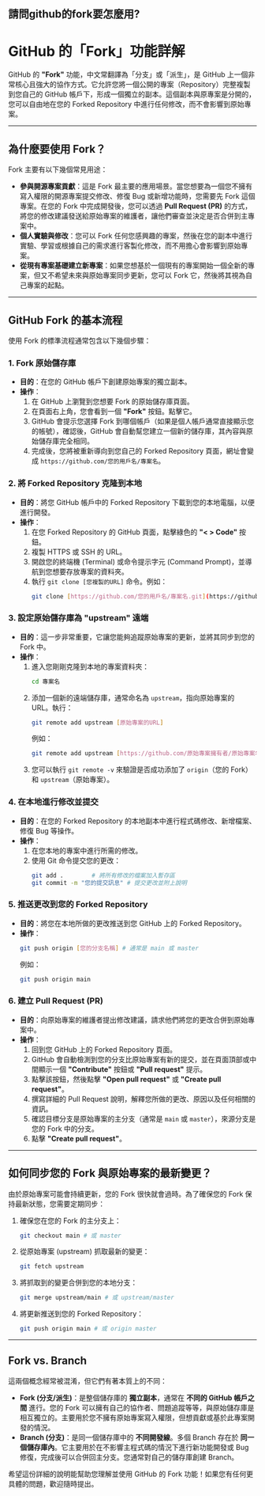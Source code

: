 ## 請問github的fork要怎麼用?

# GitHub 的「Fork」功能詳解

GitHub 的 **"Fork"** 功能，中文常翻譯為「分支」或「派生」，是 GitHub 上一個非常核心且強大的協作方式。它允許您將一個公開的專案（Repository）完整複製到您自己的 GitHub 帳戶下，形成一個獨立的副本。這個副本與原專案是分開的，您可以自由地在您的 Forked Repository 中進行任何修改，而不會影響到原始專案。

---

## 為什麼要使用 Fork？

Fork 主要有以下幾個常見用途：

* **參與開源專案貢獻**：這是 Fork 最主要的應用場景。當您想要為一個您不擁有寫入權限的開源專案提交修改、修復 Bug 或新增功能時，您需要先 Fork 這個專案。在您的 Fork 中完成開發後，您可以透過 **Pull Request (PR)** 的方式，將您的修改建議發送給原始專案的維護者，讓他們審查並決定是否合併到主專案中。
* **個人實驗與修改**：您可以 Fork 任何您感興趣的專案，然後在您的副本中進行實驗、學習或根據自己的需求進行客製化修改，而不用擔心會影響到原始專案。
* **從現有專案基礎建立新專案**：如果您想基於一個現有的專案開始一個全新的專案，但又不希望未來與原始專案同步更新，您可以 Fork 它，然後將其視為自己專案的起點。

---

## GitHub Fork 的基本流程

使用 Fork 的標準流程通常包含以下幾個步驟：

### 1. Fork 原始儲存庫

* **目的**：在您的 GitHub 帳戶下創建原始專案的獨立副本。
* **操作**：
    1.  在 GitHub 上瀏覽到您想要 Fork 的原始儲存庫頁面。
    2.  在頁面右上角，您會看到一個 **"Fork"** 按鈕。點擊它。
    3.  GitHub 會提示您選擇 Fork 到哪個帳戶（如果是個人帳戶通常直接顯示您的帳號），確認後，GitHub 會自動幫您建立一個新的儲存庫，其內容與原始儲存庫完全相同。
    4.  完成後，您將被重新導向到您自己的 Forked Repository 頁面，網址會變成 `https://github.com/您的用戶名/專案名`。

### 2. 將 Forked Repository 克隆到本地

* **目的**：將您 GitHub 帳戶中的 Forked Repository 下載到您的本地電腦，以便進行開發。
* **操作**：
    1.  在您 Forked Repository 的 GitHub 頁面，點擊綠色的 **"< > Code"** 按鈕。
    2.  複製 HTTPS 或 SSH 的 URL。
    3.  開啟您的終端機 (Terminal) 或命令提示字元 (Command Prompt)，並導航到您想要存放專案的資料夾。
    4.  執行 `git clone [您複製的URL]` 命令。例如：
        ```bash
        git clone [https://github.com/您的用戶名/專案名.git](https://github.com/您的用戶名/專案名.git)
        ```

### 3. 設定原始儲存庫為 "upstream" 遠端

* **目的**：這一步非常重要，它讓您能夠追蹤原始專案的更新，並將其同步到您的 Fork 中。
* **操作**：
    1.  進入您剛剛克隆到本地的專案資料夾：
        ```bash
        cd 專案名
        ```
    2.  添加一個新的遠端儲存庫，通常命名為 `upstream`，指向原始專案的 URL。執行：
        ```bash
        git remote add upstream [原始專案的URL]
        ```
        例如：
        ```bash
        git remote add upstream [https://github.com/原始專案擁有者/原始專案名.git](https://github.com/原始專案擁有者/原始專案名.git)
        ```
    3.  您可以執行 `git remote -v` 來驗證是否成功添加了 `origin`（您的 Fork）和 `upstream`（原始專案）。

### 4. 在本地進行修改並提交

* **目的**：在您的 Forked Repository 的本地副本中進行程式碼修改、新增檔案、修復 Bug 等操作。
* **操作**：
    1.  在您本地的專案中進行所需的修改。
    2.  使用 Git 命令提交您的更改：
        ```bash
        git add .        # 將所有修改的檔案加入暫存區
        git commit -m "您的提交訊息" # 提交更改並附上說明
        ```

### 5. 推送更改到您的 Forked Repository

* **目的**：將您在本地所做的更改推送到您 GitHub 上的 Forked Repository。
* **操作**：
    ```bash
    git push origin [您的分支名稱] # 通常是 main 或 master
    ```
    例如：
    ```bash
    git push origin main
    ```

### 6. 建立 Pull Request (PR)

* **目的**：向原始專案的維護者提出修改建議，請求他們將您的更改合併到原始專案中。
* **操作**：
    1.  回到您 GitHub 上的 Forked Repository 頁面。
    2.  GitHub 會自動檢測到您的分支比原始專案有新的提交，並在頁面頂部或中間顯示一個 **"Contribute"** 按鈕或 **"Pull request"** 提示。
    3.  點擊該按鈕，然後點擊 **"Open pull request"** 或 **"Create pull request"**。
    4.  撰寫詳細的 Pull Request 說明，解釋您所做的更改、原因以及任何相關的資訊。
    5.  確認目標分支是原始專案的主分支（通常是 `main` 或 `master`），來源分支是您的 Fork 中的分支。
    6.  點擊 **"Create pull request"**。

---

## 如何同步您的 Fork 與原始專案的最新變更？

由於原始專案可能會持續更新，您的 Fork 很快就會過時。為了確保您的 Fork 保持最新狀態，您需要定期同步：

1.  確保您在您的 Fork 的主分支上：
    ```bash
    git checkout main # 或 master
    ```
2.  從原始專案 (upstream) 抓取最新的變更：
    ```bash
    git fetch upstream
    ```
3.  將抓取到的變更合併到您的本地分支：
    ```bash
    git merge upstream/main # 或 upstream/master
    ```
4.  將更新推送到您的 Forked Repository：
    ```bash
    git push origin main # 或 origin master
    ```

---

## Fork vs. Branch

這兩個概念經常被混淆，但它們有著本質上的不同：

* **Fork (分支/派生)**：是整個儲存庫的 **獨立副本**，通常在 **不同的 GitHub 帳戶之間** 進行。您的 Fork 可以擁有自己的協作者、問題追蹤等等，與原始儲存庫是相互獨立的。主要用於您不擁有原始專案寫入權限，但想貢獻或基於此專案開發的情況。
* **Branch (分支)**：是同一個儲存庫中的 **不同開發線**。多個 Branch 存在於 **同一個儲存庫內**。它主要用於在不影響主程式碼的情況下進行新功能開發或 Bug 修復，完成後可以合併回主分支。您通常對自己的儲存庫創建 Branch。

希望這份詳細的說明能幫助您理解並使用 GitHub 的 Fork 功能！如果您有任何更具體的問題，歡迎隨時提出。